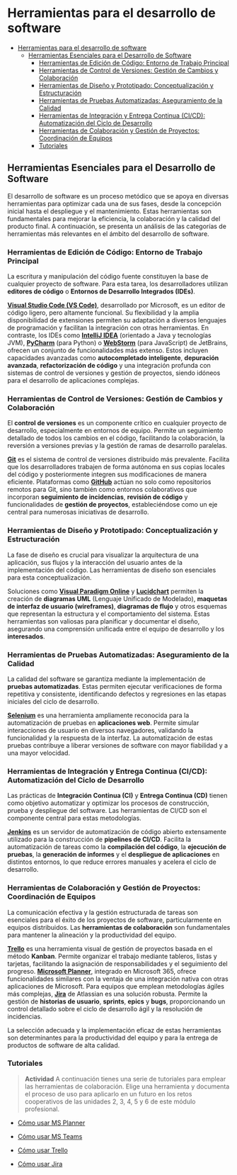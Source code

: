 # Herramientas para el desarrollo de software


<!-- @import "[TOC]" {cmd="toc" depthFrom=1 depthTo=6 orderedList=false} -->

<!-- code_chunk_output -->

- [Herramientas para el desarrollo de software](#herramientas-para-el-desarrollo-de-software)
  - [Herramientas Esenciales para el Desarrollo de Software](#herramientas-esenciales-para-el-desarrollo-de-software)
    - [Herramientas de Edición de Código: Entorno de Trabajo Principal](#herramientas-de-edición-de-código-entorno-de-trabajo-principal)
    - [Herramientas de Control de Versiones: Gestión de Cambios y Colaboración](#herramientas-de-control-de-versiones-gestión-de-cambios-y-colaboración)
    - [Herramientas de Diseño y Prototipado: Conceptualización y Estructuración](#herramientas-de-diseño-y-prototipado-conceptualización-y-estructuración)
    - [Herramientas de Pruebas Automatizadas: Aseguramiento de la Calidad](#herramientas-de-pruebas-automatizadas-aseguramiento-de-la-calidad)
    - [Herramientas de Integración y Entrega Continua (CI/CD): Automatización del Ciclo de Desarrollo](#herramientas-de-integración-y-entrega-continua-cicd-automatización-del-ciclo-de-desarrollo)
    - [Herramientas de Colaboración y Gestión de Proyectos: Coordinación de Equipos](#herramientas-de-colaboración-y-gestión-de-proyectos-coordinación-de-equipos)
    - [Tutoriales](#tutoriales)

<!-- /code_chunk_output -->



## Herramientas Esenciales para el Desarrollo de Software

El desarrollo de software es un proceso metódico que se apoya en diversas herramientas para optimizar cada una de sus fases, desde la concepción inicial hasta el despliegue y el mantenimiento. Estas herramientas son fundamentales para mejorar la eficiencia, la colaboración y la calidad del producto final. A continuación, se presenta un análisis de las categorías de herramientas más relevantes en el ámbito del desarrollo de software.

### Herramientas de Edición de Código: Entorno de Trabajo Principal

La escritura y manipulación del código fuente constituyen la base de cualquier proyecto de software. Para esta tarea, los desarrolladores utilizan **editores de código** o **Entornos de Desarrollo Integrados (IDEs)**.

**[Visual Studio Code (VS Code)](https://code.visualstudio.com/)**, desarrollado por Microsoft, es un editor de código ligero, pero altamente funcional. Su flexibilidad y la amplia disponibilidad de extensiones permiten su adaptación a diversos lenguajes de programación y facilitan la integración con otras herramientas. En contraste, los IDEs como **[IntelliJ IDEA](https://www.jetbrains.com/idea/)** (orientado a Java y tecnologías JVM), **[PyCharm](https://www.jetbrains.com/pycharm/)** (para Python) o **[WebStorm](https://www.jetbrains.com/webstorm/)** (para JavaScript) de JetBrains, ofrecen un conjunto de funcionalidades más extenso. Estos incluyen capacidades avanzadas como **autocompletado inteligente**, **depuración avanzada**, **refactorización de código** y una integración profunda con sistemas de control de versiones y gestión de proyectos, siendo idóneos para el desarrollo de aplicaciones complejas.


### Herramientas de Control de Versiones: Gestión de Cambios y Colaboración

El **control de versiones** es un componente crítico en cualquier proyecto de desarrollo, especialmente en entornos de equipo. Permite un seguimiento detallado de todos los cambios en el código, facilitando la colaboración, la reversión a versiones previas y la gestión de ramas de desarrollo paralelas.

**[Git](https://git-scm.com/)** es el sistema de control de versiones distribuido más prevalente. Facilita que los desarrolladores trabajen de forma autónoma en sus copias locales del código y posteriormente integren sus modificaciones de manera eficiente. Plataformas como **[GitHub](https://github.com/)** actúan no solo como repositorios remotos para Git, sino también como entornos colaborativos que incorporan **seguimiento de incidencias**, **revisión de código** y funcionalidades de **gestión de proyectos**, estableciéndose como un eje central para numerosas iniciativas de desarrollo.


### Herramientas de Diseño y Prototipado: Conceptualización y Estructuración

La fase de diseño es crucial para visualizar la arquitectura de una aplicación, sus flujos y la interacción del usuario antes de la implementación del código. Las herramientas de diseño son esenciales para esta conceptualización.

Soluciones como **[Visual Paradigm Online](https://online.visual-paradigm.com/)** y **[Lucidchart](https://www.lucidchart.com/)** permiten la creación de **diagramas UML** (Lenguaje Unificado de Modelado), **maquetas de interfaz de usuario (wireframes)**, **diagramas de flujo** y otros esquemas que representan la estructura y el comportamiento del sistema. Estas herramientas son valiosas para planificar y documentar el diseño, asegurando una comprensión unificada entre el equipo de desarrollo y los **interesados**.


### Herramientas de Pruebas Automatizadas: Aseguramiento de la Calidad

La calidad del software se garantiza mediante la implementación de **pruebas automatizadas**. Estas permiten ejecutar verificaciones de forma repetitiva y consistente, identificando defectos y regresiones en las etapas iniciales del ciclo de desarrollo.

**[Selenium](https://www.selenium.dev/)** es una herramienta ampliamente reconocida para la automatización de pruebas en **aplicaciones web**. Permite simular interacciones de usuario en diversos navegadores, validando la funcionalidad y la respuesta de la interfaz. La automatización de estas pruebas contribuye a liberar versiones de software con mayor fiabilidad y a una mayor velocidad.


### Herramientas de Integración y Entrega Continua (CI/CD): Automatización del Ciclo de Desarrollo

Las prácticas de **Integración Continua (CI)** y **Entrega Continua (CD)** tienen como objetivo automatizar y optimizar los procesos de construcción, prueba y despliegue del software. Las herramientas de CI/CD son el componente central para estas metodologías.

**[Jenkins](https://www.jenkins.io/)** es un servidor de automatización de código abierto extensamente utilizado para la construcción de **pipelines de CI/CD**. Facilita la automatización de tareas como la **compilación del código**, la **ejecución de pruebas**, la **generación de informes** y el **despliegue de aplicaciones** en distintos entornos, lo que reduce errores manuales y acelera el ciclo de desarrollo.


### Herramientas de Colaboración y Gestión de Proyectos: Coordinación de Equipos

La comunicación efectiva y la gestión estructurada de tareas son esenciales para el éxito de los proyectos de software, particularmente en equipos distribuidos. Las **herramientas de colaboración** son fundamentales para mantener la alineación y la productividad del equipo.

**[Trello](https://trello.com/)** es una herramienta visual de gestión de proyectos basada en el método **Kanban**. Permite organizar el trabajo mediante tableros, listas y tarjetas, facilitando la asignación de responsabilidades y el seguimiento del progreso. **[Microsoft Planner](https://www.google.com/search?q=https://www.microsoft.com/en-us/microsoft-365/microsoft-planner)**, integrado en Microsoft 365, ofrece funcionalidades similares con la ventaja de una integración nativa con otras aplicaciones de Microsoft. Para equipos que emplean metodologías ágiles más complejas, **[Jira](https://www.atlassian.com/software/jira)** de Atlassian es una solución robusta. Permite la gestión de **historias de usuario**, **sprints**, **epics** y **bugs**, proporcionando un control detallado sobre el ciclo de desarrollo ágil y la resolución de incidencias.


La selección adecuada y la implementación eficaz de estas herramientas son determinantes para la productividad del equipo y para la entrega de productos de software de alta calidad.

### Tutoriales

> **Actividad**
> A continuación tienes una serie de tutoriales para emplear las herramientas de colaboración. Elige una herramienta y documenta el proceso de uso para aplicarlo en un futuro en los retos cooperativos de las unidades 2, 3, 4, 5 y 6 de este módulo profesional.

* [Cómo usar MS Planner](https://www.youtube.com/watch?v=y_YSCZDbNxI)

* [Cómo usar MS Teams](https://www.youtube.com/watch?v=T6rA-LevWvA)

* [Cómo usar Trello](https://trello.com/guide)

* [Cómo usar Jira](https://www.atlassian.com/es/software/jira/guides/getting-started/introduction#dig-into-specific-features)